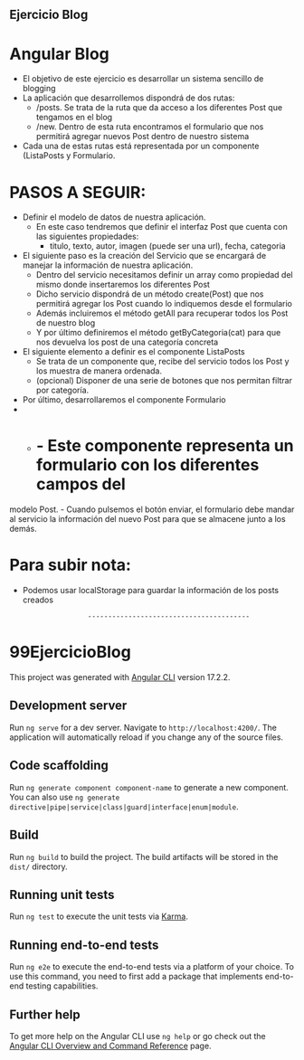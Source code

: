 ## Ejercicio Blog

# Angular Blog

- El objetivo de este ejercicio es desarrollar un sistema sencillo de blogging 
- La aplicación que desarrollemos dispondrá de dos rutas:
    - /posts. Se trata de la ruta que da acceso a los diferentes Post que tengamos en el blog
    - /new. Dentro de esta ruta encontramos el formulario que nos permitirá agregar nuevos Post dentro de nuestro sistema
- Cada una de estas rutas está representada por un componente ListaPosts y Formulario.

# PASOS A SEGUIR:

- Definir el modelo de datos de nuestra aplicación.
    - En este caso tendremos que definir el interfaz Post que cuenta con las siguientes propiedades:
        - titulo, texto, autor, imagen (puede ser una url), fecha, categoria
- El siguiente paso es la creación del Servicio que se encargará de manejar la información de nuestra aplicación.
    - Dentro del servicio necesitamos definir un array como propiedad del mismo donde insertaremos los diferentes Post
    - Dicho servicio dispondrá de un método create(Post) que nos permitirá agregar los Post cuando lo indiquemos desde el formulario
    - Además incluiremos el método getAll para recuperar todos los Post de nuestro blog
    - Y por último definiremos el método getByCategoria(cat) para que nos devuelva los post de una categoría concreta
- El siguiente elemento a definir es el componente ListaPosts
    - Se trata de un componente que, recibe del servicio todos los Post y los muestra de manera ordenada.
    - (opcional) Disponer de una serie de botones que nos permitan filtrar por categoría.
- Por último, desarrollaremos el componente Formulario
 - * #    - Este componente representa un formulario con los diferentes campos del
modelo Post.
    - Cuando pulsemos el botón enviar, el formulario debe mandar al servicio la información del nuevo Post para que se almacene junto a los demás.

# Para subir nota:
- Podemos usar localStorage para guardar la información de los posts creados




                      ----------------------------------------





# 99EjercicioBlog

This project was generated with [Angular CLI](https://github.com/angular/angular-cli) version 17.2.2.

## Development server

Run `ng serve` for a dev server. Navigate to `http://localhost:4200/`. The application will automatically reload if you change any of the source files.

## Code scaffolding

Run `ng generate component component-name` to generate a new component. You can also use `ng generate directive|pipe|service|class|guard|interface|enum|module`.

## Build

Run `ng build` to build the project. The build artifacts will be stored in the `dist/` directory.

## Running unit tests

Run `ng test` to execute the unit tests via [Karma](https://karma-runner.github.io).

## Running end-to-end tests

Run `ng e2e` to execute the end-to-end tests via a platform of your choice. To use this command, you need to first add a package that implements end-to-end testing capabilities.

## Further help

To get more help on the Angular CLI use `ng help` or go check out the [Angular CLI Overview and Command Reference](https://angular.io/cli) page.
